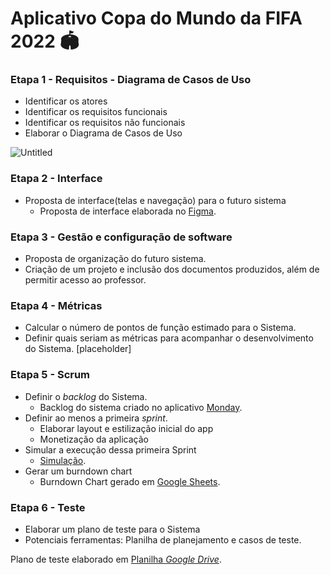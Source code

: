 # Aplicativo Copa do Mundo da FIFA 2022 🏟️

### Etapa 1 - Requisitos - Diagrama de Casos de Uso
- Identificar os atores
- Identificar os requisitos funcionais
- Identificar os requisitos não funcionais
- Elaborar o Diagrama de Casos de Uso

![Untitled](https://user-images.githubusercontent.com/88199845/172770159-fe298e87-c56d-4eb4-8ac2-7e46c8d1bb24.png)

### Etapa 2 - Interface
- Proposta de interface(telas e navegação) para o futuro sistema
  - Proposta de interface elaborada no [Figma](https://www.figma.com/file/reok2nAHczMrAZjgZVaBXE/Copandos?node-id=23%3A34).

### Etapa 3 - Gestão e configuração de software
- Proposta de organização do futuro sistema.
- Criação de um projeto e inclusão dos documentos produzidos, além de permitir acesso ao professor.

### Etapa 4 - Métricas
- Calcular o número de pontos de função estimado para o Sistema.
- Definir quais seriam as métricas para acompanhar o desenvolvimento do Sistema.
[placeholder]

### Etapa 5 - Scrum
- Definir o *backlog* do Sistema.
  - Backlog do sistema criado no aplicativo [Monday](https://docs.google.com/spreadsheets/d/1Qfm1NeRvEwB7evWFM4CSzUipmkwbfCILoQyH9a3dRa8/edit?usp=sharing).
- Definir ao menos a primeira *sprint*.
  - Elaborar layout e estilização inicial do app
  - Monetização da aplicação
- Simular a execução dessa primeira Sprint
  - [Simulação](https://docs.google.com/document/d/1vfp1t4mJaEQ0qzR0ynRO9YmuerVNpqiLVlL79d67v9U/edit?usp=sharing).
- Gerar um burndown chart
  - Burndown Chart gerado em [Google Sheets](https://docs.google.com/spreadsheets/d/19aQbSraKd3F30bib2WuwLlSOoAS9ocdicT6ymBHNIAo/edit?usp=sharing).

### Etapa 6 - Teste
- Elaborar um plano de teste para o Sistema
- Potenciais ferramentas: Planilha de planejamento e casos de teste. 

Plano de teste elaborado em [Planilha *Google Drive*](https://docs.google.com/spreadsheets/d/1VZDwJyqHwKvqCj3qvSG1mTQuBcN9ggIrXANOyoIiodw/edit?usp=sharing).

